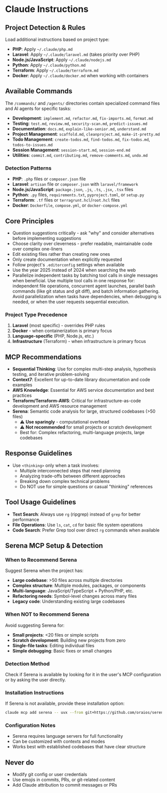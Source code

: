 # Claude Instructions

## Project Detection & Rules

Load additional instructions based on project type:

- **PHP**: Apply `~/.claude/php.md`
- **Laravel**: Apply `~/.claude/laravel.md` (takes priority over PHP)
- **Node.js/JavaScript**: Apply `~/.claude/nodejs.md`
- **Python**: Apply `~/.claude/python.md`
- **Terraform**: Apply `~/.claude/terraform.md`
- **Docker**: Apply `~/.claude/docker.md` when working with containers

## Available Commands

The `/commands/` and `/agents/` directories contain specialized command files and AI agents for specific tasks:

- **Development**: `implement.md`, `refactor.md`, `fix-imports.md`, `format.md`
- **Testing**: `test.md`, `review.md`, `security-scan.md`, `predict-issues.md`
- **Documentation**: `docs.md`, `explain-like-senior.md`, `understand.md`
- **Project Management**: `scaffold.md`, `cleanproject.md`, `make-it-pretty.md`
- **Todo Management**: `create-todos.md`, `find-todos.md`, `fix-todos.md`, `todos-to-issues.md`
- **Session Management**: `session-start.md`, `session-end.md`
- **Utilities**: `commit.md`, `contributing.md`, `remove-comments.md`, `undo.md`

### Detection Patterns
- **PHP**: `.php` files or `composer.json` file
- **Laravel**: `artisan` file or `composer.json` with `laravel/framework`
- **Node.js/JavaScript**: `package.json`, `.js`, `.ts`, `.jsx`, `.tsx` files
- **Python**: `.py` files, `requirements.txt`, `pyproject.toml`, or `setup.py`
- **Terraform**: `.tf` files or `terragrunt.hcl`/`root.hcl` files
- **Docker**: `Dockerfile`, `compose.yml`, or `docker-compose.yml`

## Core Principles
- Question suggestions critically - ask "why" and consider alternatives before implementing suggestions
- Choose clarity over cleverness - prefer readable, maintainable code over complex one-liners
- Edit existing files rather than creating new ones
- Only create documentation when explicitly requested
- Follow project's `.editorconfig` settings when available
- Use the year 2025 instead of 2024 when searching the web
- Parallelize independent tasks by batching tool calls in single messages when beneficial. Use multiple tool calls in one response for: independent file operations, concurrent agent launches, parallel bash commands (like git status and git diff), and batch information gathering. Avoid parallelization when tasks have dependencies, when debugging is needed, or when the user requests sequential execution.

### Project Type Precedence
1. **Laravel** (most specific) - overrides PHP rules
2. **Docker** - when containerization is primary focus
3. **Language-specific** (PHP, Node.js, etc.)
4. **Infrastructure** (Terraform) - when infrastructure is primary focus

## MCP Recommendations
- **Sequential Thinking**: Use for complex multi-step analysis, hypothesis testing, and iterative problem-solving
- **Context7**: Excellent for up-to-date library documentation and code examples
- **AWS Knowledge**: Essential for AWS service documentation and best practices
- **Terraform/Terraform-AWS**: Critical for infrastructure-as-code development and AWS resource management
- **Serena**: Semantic code analysis for large, structured codebases (>50 files)
  - ⚠️ **Use sparingly** - computational overhead
  - ⚠️ **Not recommended** for small projects or scratch development
  - Best for: Complex refactoring, multi-language projects, large codebases

## Response Guidelines
- Use `<thinking>` only when a task involves:
  - Multiple interconnected steps that need planning
  - Analyzing trade-offs between different approaches
  - Breaking down complex technical problems
  - Do NOT use for simple questions or casual "thinking" references

## Tool Usage Guidelines
- **Text Search**: Always use `rg` (ripgrep) instead of `grep` for better performance
- **File Operations**: Use `ls`, `cat`, `cd` for basic file system operations
- **Code Search**: Prefer Grep tool over direct `rg` commands when available

## Serena MCP Setup & Detection

### When to Recommend Serena
Suggest Serena when the project has:
- **Large codebase**: >50 files across multiple directories
- **Complex structure**: Multiple modules, packages, or components
- **Multi-language**: JavaScript/TypeScript + Python/PHP, etc.
- **Refactoring needs**: Symbol-level changes across many files
- **Legacy code**: Understanding existing large codebases

### When NOT to Recommend Serena
Avoid suggesting Serena for:
- **Small projects**: <20 files or simple scripts
- **Scratch development**: Building new projects from zero
- **Single-file tasks**: Editing individual files
- **Simple debugging**: Basic fixes or small changes

### Detection Method
Check if Serena is available by looking for it in the user's MCP configuration or by asking the user directly.

### Installation Instructions
If Serena is not available, provide these installation option:

```bash
claude mcp add serena -- uvx --from git+https://github.com/oraios/serena serena start-mcp-server --context ide-assistant --project $(pwd)
```

### Configuration Notes
- Serena requires language servers for full functionality
- Can be customized with contexts and modes
- Works best with established codebases that have clear structure

## Never do
- Modify git config or user credentials
- Use emojis in commits, PRs, or git-related content
- Add Claude attribution to commit messages or PRs
